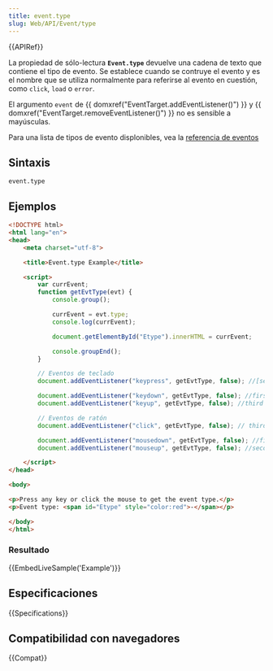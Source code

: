 ```yaml
---
title: event.type
slug: Web/API/Event/type
---
```


{{APIRef}}

La propiedad de sólo-lectura **`Event.type`** devuelve una cadena de texto que contiene el tipo de evento. Se establece cuando se contruye el evento y es el nombre que se utiliza normalmente para referirse al evento en cuestión, como `click`, `load` o `error`.

El argumento `event` de {{ domxref("EventTarget.addEventListener()") }} y {{ domxref("EventTarget.removeEventListener()") }} no es sensible a mayúsculas.

Para una lista de tipos de evento displonibles, vea la [referencia de eventos](/es/docs/Web/Reference/Events)

## Sintaxis

```
event.type
```

## Ejemplos

```html
<!DOCTYPE html>
<html lang="en">
<head>
    <meta charset="utf-8">

    <title>Event.type Example</title>

    <script>
        var currEvent;
        function getEvtType(evt) {
            console.group();

            currEvent = evt.type;
            console.log(currEvent);

            document.getElementById("Etype").innerHTML = currEvent;

            console.groupEnd();
        }

        // Eventos de teclado
        document.addEventListener("keypress", getEvtType, false); //[second]

        document.addEventListener("keydown", getEvtType, false); //first
        document.addEventListener("keyup", getEvtType, false); //third

        // Eventos de ratón
        document.addEventListener("click", getEvtType, false); // third

        document.addEventListener("mousedown", getEvtType, false); //first
        document.addEventListener("mouseup", getEvtType, false); //second

    </script>
</head>

<body>

<p>Press any key or click the mouse to get the event type.</p>
<p>Event type: <span id="Etype" style="color:red">-</span></p>

</body>
</html>
```

### Resultado

{{EmbedLiveSample('Example')}}

## Especificaciones

{{Specifications}}

## Compatibilidad con navegadores

{{Compat}}

